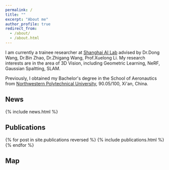 ```yaml
---
permalink: /
title: ""
excerpt: "About me"
author_profile: true
redirect_from: 
  - /about/
  - /about.html
---
```

I am currently a trainee researcher at [Shanghai AI Lab](http://www.shlab.org.cn/) advised by Dr.Dong Wang, Dr.Bin Zhao, Dr.Zhigang Wang, Prof.Xuelong Li. My research interests are in the area of 3D Vision, including Geometric Learning, NeRF, Gaussian Spaltting, SLAM.

Previously, I obtained my Bachelor's degree in the School of Aeronautics from [Northwestern Polytechnical University](https://en.nwpu.edu.cn/), 90.05/100, Xi'an, China.


## News
<style style="text/css"> .news{font-size:0.75em;} </style>
{% include news.html %}


## Publications
<style style="text/css"> .hoverTable{ width:85%; border-collapse:collapse; border: 0px; } .hoverTable td{ padding:7px; border:#4e95f4 0px solid; } /* Define the default color for all the table rows */ .hoverTable tr{ background: #ffffff; } /* Define the hover highlight color for the table row */ .hoverTable tr:hover { background-color: #f7f7f7; } </style> {% for post in site.publications reversed %} {% include publications.html %} {% endfor %}


<!-- ## Teaching
<style style="text/css"> .news{font-size:0.75em;} </style>
{% include teaching.html %} -->

<!-- ## Services
<style style="text/css"> .news{font-size:0.75em;} </style>
{% include service.html %} -->

## Map
<html>
  <body align="left">
  <script type='text/javascript' id='clustrmaps' src='//cdn.clustrmaps.com/map_v2.js?cl=2d78ad&w=400&t=tt&d=AzKZGryLz3amj3g5IaqEy4_eXki3g-RXrlssFZtJFpk&co=ffffff&cmo=3acc3a&cmn=ff5353&ct=808080'></script>
  </body>
</html>
